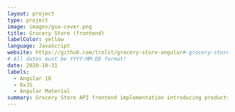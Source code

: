```yaml
---
layout: project
type: project
image: images/gsa-cover.png
title: Grocery Store (frontend)
labelColor: yellow
language: JavaScript
website: https://github.com/trolit/grocery-store-angular#-grocery-store-angular
# All dates must be YYYY-MM-DD format!
date: 2020-10-31
labels:
  - Angular 10
  - RxJS
  - Angular Material
summary: Grocery Store API frontend implementation introducing products CRUD, sessionStorage, shopping cart, sorting and filtering.
---
```

